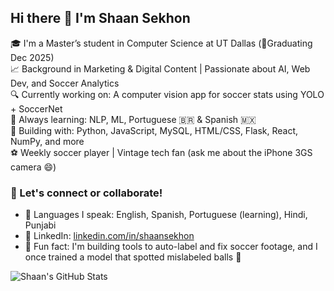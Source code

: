 ## Hi there 👋 I'm Shaan Sekhon

🎓 I'm a Master’s student in Computer Science at UT Dallas (📍Graduating Dec 2025)  
📈 Background in Marketing & Digital Content | Passionate about AI, Web Dev, and Soccer Analytics  
🔍 Currently working on: A computer vision app for soccer stats using YOLO + SoccerNet  
🧠 Always learning: NLP, ML, Portuguese 🇧🇷 & Spanish 🇲🇽  
📸 Building with: Python, JavaScript, MySQL, HTML/CSS, Flask, React, NumPy, and more  
⚽ Weekly soccer player | Vintage tech fan (ask me about the iPhone 3GS camera 😄)

### 🤝 Let's connect or collaborate!
- 💬 Languages I speak: English, Spanish, Portuguese (learning), Hindi, Punjabi 
- 🔗 LinkedIn: [linkedin.com/in/shaansekhon](https://www.linkedin.com/in/shaansekhon/)
- 🧪 Fun fact: I'm building tools to auto-label and fix soccer footage, and I once trained a model that spotted mislabeled balls 👟

<!-- GitHub Stats -->
![Shaan's GitHub Stats](https://github-readme-stats.vercel.app/api?username=shaan11s&show_icons=true&theme=radical)

